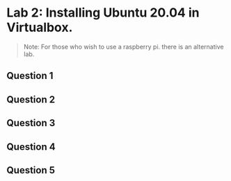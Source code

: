 # Lab 2: Installing Ubuntu 20.04 in Virtualbox.

> Note: For those who wish to use a raspberry pi. there is an alternative lab. 

## Question 1



## Question 2



## Question 3



## Question 4


## Question 5
